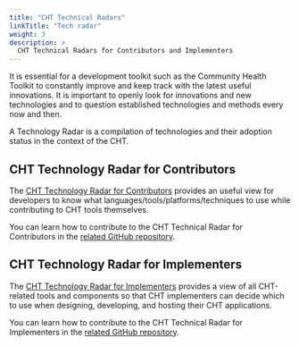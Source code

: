 ```yaml
---
title: "CHT Technical Radars"
linkTitle: "Tech radar"
weight: 3
description: >
  CHT Technical Radars for Contributors and Implementers
---
```


It is essential for a development toolkit such as the Community Health Toolkit to constantly improve and keep track with the latest useful innovations. It is important to openly look for innovations and new technologies and to question established technologies and methods every now and then.

A Technology Radar is a compilation of technologies and their adoption status in the context of the CHT.

## CHT Technology Radar for Contributors
The [CHT Technology Radar for Contributors](https://docs.communityhealthtoolkit.org/cht-tech-radar-contributors/index.html) provides an 
useful view for developers to know what languages/tools/platforms/techniques to use while contributing to CHT tools themselves.

You can learn how to contribute to the CHT Technical Radar for Contributors in the [related GitHub repository](https://github.com/medic/cht-tech-radar-contributors).

## CHT Technology Radar for Implementers
The [CHT Technology Radar for Implementers](https://docs.communityhealthtoolkit.org/cht-tech-radar-implementers/index.html) provides a view of all CHT-related tools and components so that CHT implementers can decide which to use when designing, developing, and hosting their CHT applications.

You can learn how to contribute to the CHT Technical Radar for Implementers in the [related GitHub repository](https://github.com/medic/cht-tech-radar-implementers).




